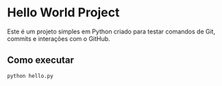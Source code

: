 # Hello World Project

Este é um projeto simples em Python criado para testar comandos de Git, commits e interações com o GitHub.

## Como executar

```bash
python hello.py
```
